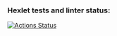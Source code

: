 ### Hexlet tests and linter status:
[![Actions Status](https://github.com/dim2k2006/frontend-testing-react-project-lvl2/workflows/hexlet-check/badge.svg)](https://github.com/dim2k2006/frontend-testing-react-project-lvl2/actions)